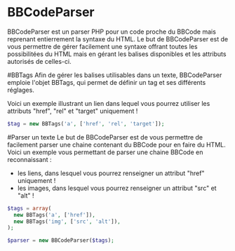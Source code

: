 # BBCodeParser
BBCodeParser est un parser PHP pour un code proche du BBCode mais reprenant entierrement la syntaxe du HTML.
Le but de BBCodeParser est de vous permettre de gérer facilement une syntaxe offrant toutes les possibilitées du HTML mais en gérant les balises disponibles et les attributs autorisés de celles-ci.

#BBTags
Afin de gérer les balises utilisables dans un texte, BBCodeParser emploie l'objet BBTags, qui permet de définir un tag et ses différents réglages.

Voici un exemple illustrant un lien dans lequel vous pourrez utiliser les attributs "href", "rel" et "target" uniquement !
```PHP
$tag = new BBTags('a', ['href', 'rel', 'target']);
```

#Parser un texte
Le but de BBCodeParser est de vous permettre de facilement parser une chaine contenant du BBCode pour en faire du HTML.
Voici un exemple vous permettant de parser une chaine BBCode en reconnaissant :
* les liens, dans lesquel vous pourrez renseigner un attribut "href" uniquement !
* les images, dans lesquel vous pourrez renseigner un attribut "src" et "alt" !
```PHP
$tags = array(
  new BBTags('a', ['href']),
  new BBTags('img', ['src', 'alt']),
);

$parser = new BBCodeParser($tags);
```
